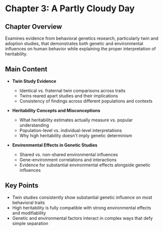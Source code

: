 # Chapter 3: A Partly Cloudy Day

## Chapter Overview
Examines evidence from behavioral genetics research, particularly twin and adoption studies, that demonstrates both genetic and environmental influences on human behavior while explaining the proper interpretation of heritability.

## Main Content
- **Twin Study Evidence**
  - Identical vs. fraternal twin comparisons across traits
  - Twins reared apart studies and their implications
  - Consistency of findings across different populations and contexts

- **Heritability Concepts and Misconceptions**
  - What heritability estimates actually measure vs. popular understanding
  - Population-level vs. individual-level interpretations
  - Why high heritability doesn't imply genetic determinism

- **Environmental Effects in Genetic Studies**
  - Shared vs. non-shared environmental influences
  - Gene-environment correlations and interactions
  - Evidence for substantial environmental effects alongside genetic influences

## Key Points
- Twin studies consistently show substantial genetic influence on most behavioral traits
- High heritability is fully compatible with strong environmental effects and modifiability
- Genetic and environmental factors interact in complex ways that defy simple separation